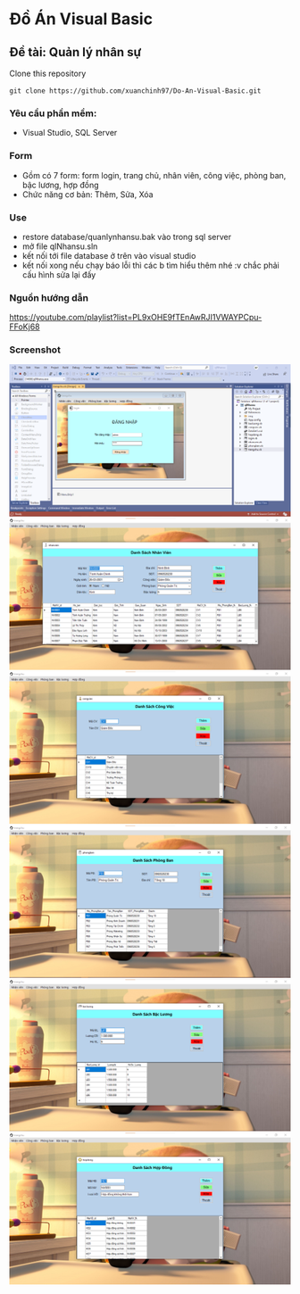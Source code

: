 # Đồ Án Visual Basic

## Đề tài: Quản lý nhân sự

Clone this repository
``` shell
git clone https://github.com/xuanchinh97/Do-An-Visual-Basic.git
```

### Yêu cầu phần mềm:
- Visual Studio, SQL Server

### Form
- Gồm có 7 form: form login, trang chủ, nhân viên, công việc, phòng ban, bậc lương, hợp đồng
- Chức năng cơ bản: Thêm, Sửa, Xóa

### Use
- restore database/quanlynhansu.bak vào trong sql server
- mở file qlNhansu.sln
- kết nối tới file database ở trên vào visual studio
- kết nối xong nếu chạy báo lỗi thì các b tìm hiểu thêm nhé :v chắc phải cấu hình sửa lại đấy

### Nguồn hướng dẫn
https://youtube.com/playlist?list=PL9xOHE9fTEnAwRJI1VWAYPCpu-FFoKj68

### Screenshot
![Screenshot](./qlNhansu/img/pic1.png)
![Screenshot](./qlNhansu/img/pic2.png)
![Screenshot](./qlNhansu/img/pic3.png)
![Screenshot](./qlNhansu/img/pic4.png)
![Screenshot](./qlNhansu/img/pic5.png)
![Screenshot](./qlNhansu/img/pic6.png)


